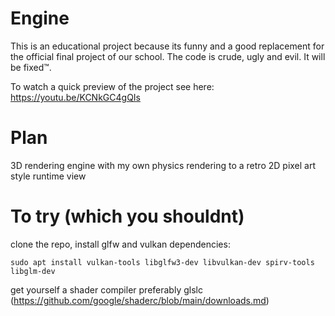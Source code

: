 # Engine
This is an educational project because its funny and a good replacement for the official final project of our school. The code is crude, ugly and evil. It will be fixed™. 

To watch a quick preview of the project see here: https://youtu.be/KCNkGC4gQIs

# Plan
3D rendering engine with my own physics rendering to a retro 2D pixel art style runtime view

# To try (which you shouldnt)
clone the repo, install glfw and vulkan dependencies:
```
sudo apt install vulkan-tools libglfw3-dev libvulkan-dev spirv-tools libglm-dev
```
get yourself a shader compiler preferably glslc (https://github.com/google/shaderc/blob/main/downloads.md)
